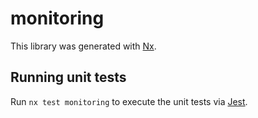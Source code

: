 # monitoring

This library was generated with [Nx](https://nx.dev).

## Running unit tests

Run `nx test monitoring` to execute the unit tests via [Jest](https://jestjs.io).
